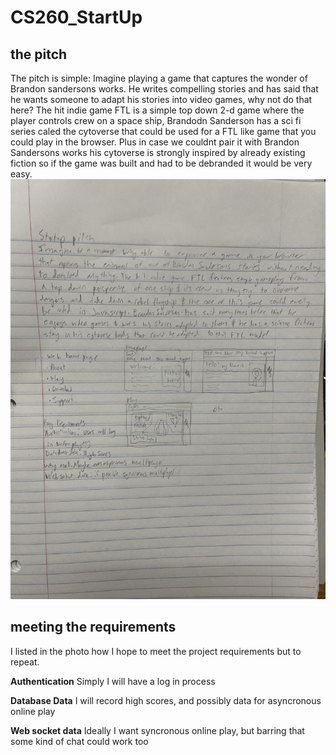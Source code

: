 # CS260_StartUp
## the pitch
The pitch is simple: Imagine playing a game that captures the wonder of Brandon sandersons works. He writes compelling stories and has said that he wants someone to adapt his stories into video games, why not do that here? The hit indie game FTL is a simple top down 2-d game where the player controls crew on a space ship, Brandodn Sanderson has a sci fi series caled the cytoverse that could be used for a FTL like game that you could play in the browser. Plus in case we couldnt pair it with Brandon Sandersons works his cytoverse is strongly inspired by already existing fiction so if the game was built and had to be debranded it would be very easy.
![photo of my handwritten notes on the subject as well as a couple sketches](sketches_and_notes.JPG)
## meeting the requirements
I listed in the photo how I hope to meet the project requirements but to repeat.

**Authentication** Simply I will have a log in process

**Database Data** I will record high scores, and possibly data for asyncronous online play

**Web socket data** Ideally I want syncronous online play, but barring that some kind of chat could work too